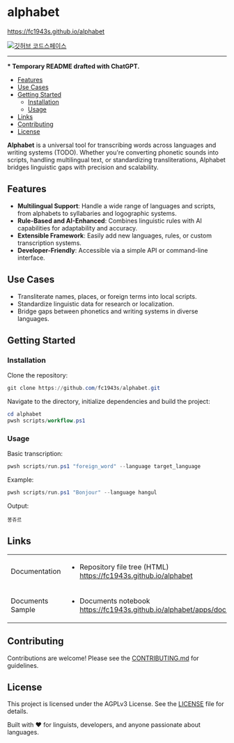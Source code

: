 # alphabet

<https://fc1943s.github.io/alphabet>

[![깃허브 코드스페이스](https://github.com/codespaces/badge.svg)](https://github.com/codespaces/new?hide_repo_select=true&ref=main&repo=1083701745)

---

**\* Temporary README drafted with ChatGPT.**

- [Features](#features)
- [Use Cases](#use-cases)
- [Getting Started](#getting-started)
  - [Installation](#installation)
  - [Usage](#usage)
- [Links](#links)
- [Contributing](#contributing)
- [License](#license)

**Alphabet** is a universal tool for transcribing words across languages and writing systems (TODO). Whether you're converting phonetic sounds into scripts, handling multilingual text, or standardizing transliterations, Alphabet bridges linguistic gaps with precision and scalability.

## Features

- **Multilingual Support**: Handle a wide range of languages and scripts, from alphabets to syllabaries and logographic systems.
- **Rule-Based and AI-Enhanced**: Combines linguistic rules with AI capabilities for adaptability and accuracy.
- **Extensible Framework**: Easily add new languages, rules, or custom transcription systems.
- **Developer-Friendly**: Accessible via a simple API or command-line interface.

## Use Cases

- Transliterate names, places, or foreign terms into local scripts.
- Standardize linguistic data for research or localization.
- Bridge gaps between phonetics and writing systems in diverse languages.

## Getting Started

### Installation

Clone the repository:

```powershell
git clone https://github.com/fc1943s/alphabet.git
```

Navigate to the directory, initialize dependencies and build the project:

```powershell
cd alphabet
pwsh scripts/workflow.ps1
```

### Usage

Basic transcription:

```powershell
pwsh scripts/run.ps1 "foreign_word" --language target_language
```

Example:

```powershell
pwsh scripts/run.ps1 "Bonjour" --language hangul
```

Output:

```text
봉쥬르
```

## Links

<table>

<tr>
<td>

Documentation

</td>
<td>

- Repository file tree (HTML)  
<https://fc1943s.github.io/alphabet>

</td>
</tr>

<tr>
<td>

Documents Sample

</td>
<td>

- Documents notebook  
<https://fc1943s.github.io/alphabet/apps/documents/documents.dib.html>

</td>
</tr>

</table>

## Contributing

Contributions are welcome! Please see the [CONTRIBUTING.md](https://github.com/fc1943s/.github/blob/main/CONTRIBUTING.md) for guidelines.

## License

This project is licensed under the AGPLv3 License. See the [LICENSE](https://github.com/fc1943s/alphabet/blob/main/LICENSE) file for details.

Built with ❤️ for linguists, developers, and anyone passionate about languages.
